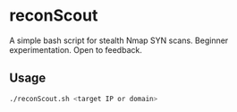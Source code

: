 # reconScout

A simple bash script for stealth Nmap SYN scans. Beginner experimentation. Open to feedback.

## Usage

```bash
./reconScout.sh <target IP or domain>
